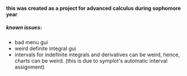 #### this was created as a project for advanced calculus during sophomore year

##### known issues:
* bad menu gui
* weird definite integral gui
* intervals for indefinite integrals and derivatives can be weird, hence, charts can be weird. (this is due to symplot's automatic interval assignment)
